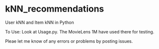# kNN_recommendations
User kNN and Item kNN in Python

To Use:
Look at Usage.py. The MovieLens 1M have used there for testing.

Pleae let me know of any errors or problems by posting issues.
